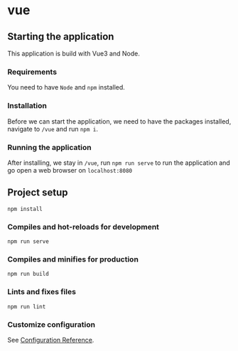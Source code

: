 # vue

## Starting the application
This application is build with Vue3 and Node.
### Requirements
You need to have `Node` and `npm` installed.

### Installation
Before we can start the application, we need to have the
packages installed, navigate to `/vue` and run `npm i`.

### Running the application
After installing, we stay in `/vue`, run `npm run serve`
to run the application and go open a web browser on
`localhost:8080`


## Project setup
```
npm install
```

### Compiles and hot-reloads for development
```
npm run serve
```

### Compiles and minifies for production
```
npm run build
```

### Lints and fixes files
```
npm run lint
```

### Customize configuration
See [Configuration Reference](https://cli.vuejs.org/config/).

